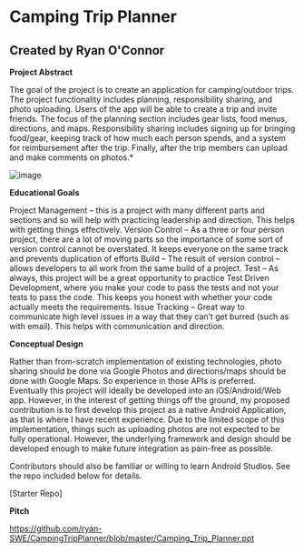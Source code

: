 # Camping Trip Planner 
## Created by Ryan O'Connor

**Project Abstract**

The goal of the project is to create an application for camping/outdoor trips. The project 
functionality includes planning, responsibility sharing, and photo uploading. Users of the app 
will be able to create a trip and invite friends. The focus of the planning section includes gear lists, food menus, directions, and maps. Responsibility sharing includes signing up for bringing food/gear, keeping track of how much each person spends, and a system for reimbursement after the trip. Finally, after the trip members can upload and make comments on photos.*

![image](https://user-images.githubusercontent.com/59928691/94636629-7d4c2880-02a3-11eb-9d62-2286958d5d67.png)

**Educational Goals**

Project Management – this is a project with many different parts and sections and so will help with practicing leadership and direction. This helps with getting things effectively.
	Version Control – As a three or four person project, there are a lot of moving parts so the importance of some sort of version control cannot be overstated. It keeps everyone on the same track and prevents duplication of efforts
	Build – The result of version control – allows developers to all work from the same build of a project.
	Test – As always, this project will be a great opportunity to practice Test Driven Development, where you make your code to pass the tests and not your tests to pass the code. This keeps you honest with whether your code actually meets the requirements.
	Issue Tracking – Great way to communicate high level issues in a way that they can’t get burred (such as with email). This helps with communication and direction.

**Conceptual Design**

Rather than from-scratch implementation of existing technologies, photo sharing should be done via Google Photos and directions/maps should be done with Google Maps. So experience in those APIs is preferred. Eventually this project will ideally be developed into an iOS/Android/Web app. However, in the interest of getting things off the ground, my proposed contribution is to first develop this project as a native Android Application, as that is where I have recent experience. Due to the limited scope of this implementation, things such as uploading photos are not expected to be fully operational. However, the underlying framework and design should be developed enough to make future integration as pain-free as possible.

Contributors should also be familiar or willing to learn Android Studios. See the repo included below for details.

[Starter Repo]

**Pitch**

https://github.com/ryan-SWE/CampingTripPlanner/blob/master/Camping_Trip_Planner.ppt
